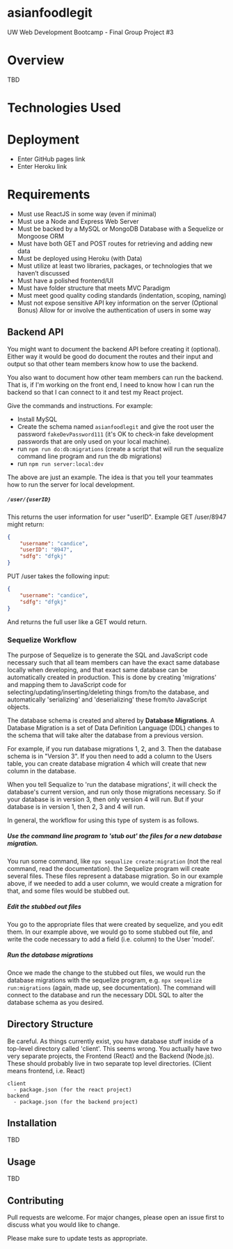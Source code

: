 # asianfoodlegit
UW Web Development Bootcamp - Final Group Project #3

# Overview
TBD

# Technologies Used

# Deployment
* Enter GitHub pages link
* Enter Heroku link

# Requirements
* Must use ReactJS in some way (even if minimal)
* Must use a Node and Express Web Server
* Must be backed by a MySQL or MongoDB Database with a Sequelize or Mongoose ORM
* Must have both GET and POST routes for retrieving and adding new data
* Must be deployed using Heroku (with Data)
* Must utilize at least two libraries, packages, or technologies that we haven’t discussed
* Must have a polished frontend/UI
* Must have folder structure that meets MVC Paradigm
* Must meet good quality coding standards (indentation, scoping, naming)
* Must not expose sensitive API key information on the server
(Optional Bonus) Allow for or involve the authentication of users in some way

## Backend API

You might want to document the backend API before creating it (optional). Either way it would be good do document the routes and their input and output so that other team members know how to use the backend.

You also want to document how other team members can run the backend. That is, if I'm working on the front end, I need to know how I can run the backend so that I can connect to it and test my React project.

Give the commands and instructions. For example:
 * Install MySQL
 * Create the schema named `asianfoodlegit` and give the root user the password `fakeDevPassword111` (it's OK to check-in fake development passwords that are only used on your local machine).
 * run `npm run do:db:migrations` (create a script that will run the sequalize command line program and run the db migrations)
 * run `npm run server:local:dev`

 The above are just an example. The idea is that you tell your teammates how to run the server for local development.

##### `/user/{userID}`

This returns the user information for user "userID".
Example GET /user/8947 might return:

```json
{
	"username": "candice",
	"userID": "8947",
	"sdfg": "dfgkj"
}
```

PUT /user takes the following input:

```json
{
    "username": "candice",
	"sdfg": "dfgkj"
}
```
And returns the full user like a GET would return.

### Sequelize Workflow

The purpose of Sequelize is to generate the SQL and JavaScript code necessary such that all team members can have the exact same database locally when developing, and that exact same database can be automatically created in production. This is done by creating 'migrations' and mapping them to JavaScript code for selecting/updating/inserting/deleting things from/to the database, and automatically 'serializing' and 'deserializing' these from/to JavaScript objects.

The database schema is created and altered by **Database Migrations**. A Database Migration is a set of Data Definition Language (DDL) changes to the schema that will take alter the database from a previous version.

For example, if you run database migrations 1, 2, and 3. Then the database schema is in "Version 3". If you then need to add a column to the Users table, you can create database migration 4 which will create that new column in the database.

When you tell Sequalize to 'run the database migrations', it will check the database's current version, and run only those migrations necessary. So if your database is in version 3, then only version 4 will run.  But if your database is in version 1, then 2, 3 and 4 will run.

In general, the workflow for using this type of system is as follows.

##### Use the command line program to 'stub out' the files for a new database migration.

You run some command, like `npx sequalize create:migration` (not the real command, read the documentation). the Sequelize program will create several files. These files represent a database migration. So in our example above, if we needed to add a user column, we would create a migration for that, and some files would be stubbed out.

##### Edit the stubbed out files

You go to the appropriate files that were created by sequelize, and you edit them. In our example above, we would go to some stubbed out file, and write the code necessary to add a field (i.e. column) to the User 'model'.

##### Run the database migrations

Once we made the change to the stubbed out files, we would run the database migrations with the sequelize program, e.g. `npx sequelize run:migrations` (again, made up, see documentation). The command will connect to the database and run the necessary DDL SQL to alter the database schema as you desired.

## Directory Structure

Be careful. As things currently exist, you have database stuff inside of a top-level directory called 'client'. This seems wrong. You actually have two very separate projects, the Frontend (React) and the Backend (Node.js). These should probably live in two separate top level directories. (Client means frontend, i.e. React)

```
client
  - package.json (for the react project)
backend
  - package.json (for the backend project)
```

## Installation
TBD

## Usage
TBD

## Contributing
Pull requests are welcome. For major changes, please open an issue first to discuss what you would like to change.

Please make sure to update tests as appropriate.
